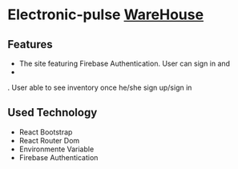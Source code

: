 # Electronic-pulse [WareHouse](electronic-pulse.web.app) 

## Features
* The site featuring Firebase Authentication. User can sign in and 
*  
. User able to see inventory once he/she sign up/sign in 

## Used Technology
* React Bootstrap
* React Router Dom
* Environmente Variable
* Firebase Authentication